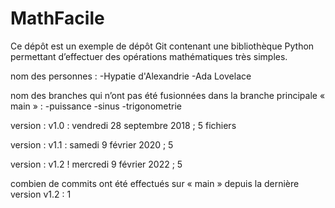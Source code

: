 # MathFacile

Ce dépôt est un exemple de dépôt Git contenant une bibliothèque Python
permettant d’effectuer des opérations mathématiques très simples.

nom des personnes :
-Hypatie d'Alexandrie
-Ada Lovelace

nom des branches qui n’ont pas été fusionnées dans la branche principale « main » :
-puissance
-sinus
-trigonometrie

version : v1.0 : vendredi 28 septembre 2018 ; 5 fichiers

version : v1.1 : samedi 9 février 2020 ; 5

version : v1.2 ! mercredi 9 février 2022 ; 5

combien de commits  ont été effectués sur « main » depuis la dernière version v1.2 :
1
